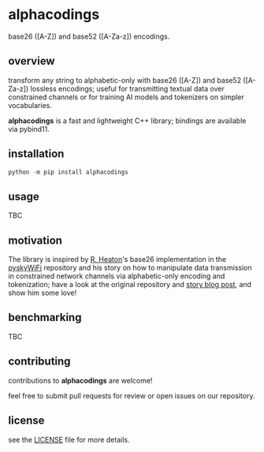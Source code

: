# alphacodings

base26 ([A-Z]) and base52 ([A-Za-z]) encodings.

## overview

transform any string to alphabetic-only with base26 ([A-Z]) and base52 ([A-Za-z]) lossless encodings; useful for transmitting textual data over constrained channels or for training AI models and tokenizers on simpler vocabularies.

**alphacodings** is a fast and lightweight C++ library; bindings are available via pybind11.

## installation

```python
python -m pip install alphacodings
```

## usage

TBC

## motivation

The library is inspired by [R. Heaton](https://github.com/robert)'s base26 implementation in the [pyskyWiFi](https://github.com/robert/PySkyWiFi) repository and his story on how to manipulate data transmission in constrained network channels via alphabetic-only encoding and tokenization; have a look at the original repository and [story blog post](https://robertheaton.com/pyskywifi), and show him some love!

## benchmarking

TBC

## contributing 

contributions to **alphacodings** are welcome!

feel free to submit pull requests for review or open issues on our repository.

## license

see the [LICENSE](LICENSE) file for more details.
